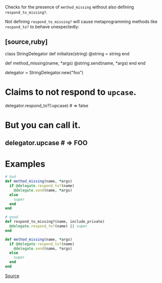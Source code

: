 
Checks for the presence of `method_missing` without also
defining `respond_to_missing?`.

Not defining `respond_to_missing?` will cause metaprogramming
methods like `respond_to?` to behave unexpectedly:

[source,ruby]
----
class StringDelegator
  def initialize(string)
    @string = string
  end

  def method_missing(name, *args)
    @string.send(name, *args)
  end
end

delegator = StringDelegator.new("foo")
# Claims to not respond to `upcase`.
delegator.respond_to?(:upcase) # => false
# But you can call it.
delegator.upcase # => FOO
----

# Examples

```ruby
# bad
def method_missing(name, *args)
  if @delegate.respond_to?(name)
    @delegate.send(name, *args)
  else
    super
  end
end

# good
def respond_to_missing?(name, include_private)
  @delegate.respond_to?(name) || super
end

def method_missing(name, *args)
  if @delegate.respond_to?(name)
    @delegate.send(name, *args)
  else
    super
  end
end
```

[Source](http://www.rubydoc.info/gems/rubocop/RuboCop/Cop/Style/MissingRespondToMissing)